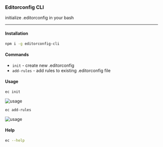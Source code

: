 ### Editorconfig CLI
initialize .editorconfig in your bash

---
#### Installation
```sh
npm i -g editorconfig-cli
```

#### Commands
* `init` - create new .editorconfig
* `add-rules` - add rules to existing .editorconfig file

#### Usage
```sh
ec init
```
![usage](http://i.imgur.com/Swvr12G.gif)

```sh
ec add-rules
```
![usage](http://i.imgur.com/tRss4Gd.gif)

#### Help
```sh
ec --help
```
